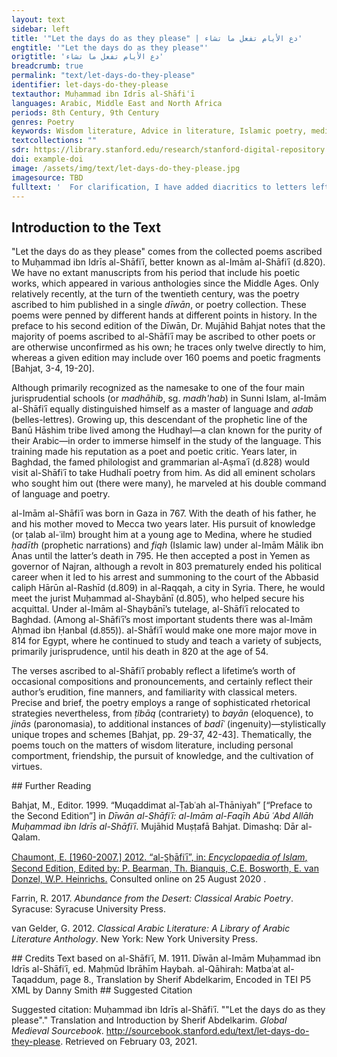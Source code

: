 ```yaml
---
layout: text
sidebar: left
title: '"Let the days do as they please" | دع الأيام تفعل ما تشاء'
engtitle: '"Let the days do as they please"'
origtitle: 'دع الأيام تفعل ما تشاء'
breadcrumb: true
permalink: "text/let-days-do-they-please"
identifier: let-days-do-they-please
textauthor: Muḥammad ibn Idrīs al-Shāfiʿī
languages: Arabic, Middle East and North Africa
periods: 8th Century, 9th Century
genres: Poetry
keywords: Wisdom literature, Advice in literature, Islamic poetry, medieval poetry
textcollections: ""
sdr: https://library.stanford.edu/research/stanford-digital-repository 
doi: example-doi 
image: /assets/img/text/let-days-do-they-please.jpg
imagesource: TBD 
fulltext: '  For clarification, I have added diacritics to letters left unmarked in this edition. من ديوان الشافعي from Dīwān al-Shāfiʿī دع الأيام تفعل ما تشاءوطب نفساً بما حكم القضاء Let the days do as they please,And take heart with what destiny decreed. ولا تجزع لحادثة اللياليفما لحوادث الدنيا بقاء Don’t sweat the nights’ emergencies;The world’s afflictions lack perpetuity. وكن رجلا على الأهوال جلداًوشيمتك المروءة والوفاء Be a man indifferent to fear,Of noble, loyal nature. وإن كثرت عيوبك في البراياوسرّك أن يكون لها غطاء Should your faults accrue among creation,And you’d like to drape them, تستر بالسخاء فكل عيبيغطيه كما قيل السخاء Drape them with generosity, for every faultGenerosity enshrouds, as the saying goes. ولا تر للأعادي قط ذلاًفإن شماتة الأعدا بلاء Never show foes a fault;Their schadenfreude’s a sure misfortune. ولا ترج السماحة من بخيلفما في النار للظمآن ماء Expect no bounty from the miser;Jehennem waters not the parched. ورزقك ليس ينقصه التأنيوليس يزيد في الرزق العناء Unhurriedness will not diminish your provisions,Nor will overexertion increase them. ولا حزن يدوم ولا سرورولا بؤس عليك ولا رخاء Despondency passes, as does joy;Neither poverty nor affluence are on you. إذا ما كنت ذا قلب قنوعفأنت ومالك الدنيا سواء If you possess a satisfied heart,You own the world. ومن نزلت بساحته المنايافلا أرض تقيه ولا سماء On whomever Death descends with its appointment,No earth can shelter, no sky. وأرض الله واسعة ولكنإذا نزل القضا ضاق الفضاء Allāh’s earth is wide. However,When fate strikes the space contracts. دع الأيام تغدر كل حينفما يغني عن الموت الدواء Let the days betray every age,For death knows no antidote. '
---
```

## Introduction to the Text 
<p>"Let the days do as they please" comes from the collected poems ascribed to Muḥammad ibn Idrīs al-Shāfiʿī, better known as al-Imām al-Shāfiʿī (d.820). We have no extant manuscripts from his period that include his poetic works, which appeared in various anthologies since the Middle Ages. Only relatively recently, at the turn of the twentieth century, was the poetry ascribed to him published in a single <em>dīwān</em>, or poetry collection. These poems were penned by different hands at different points in history. In the preface to his second edition of the Dīwān, Dr. Mujāhid Bahjat notes that the majority of poems ascribed to al-Shāfiʿī may be ascribed to other poets or are otherwise unconfirmed as his own; he traces only twelve directly to him, whereas a given edition may include over 160 poems and poetic fragments [Bahjat, 3-4, 19-20].</p> <p>Although primarily recognized as the namesake to one of the four main jurisprudential schools (or <em>madhāhib</em>, sg. <em>madh'hab</em>) in Sunni Islam, al-Imām al-Shāfiʿī equally distinguished himself as a master of language and <em>adab</em> (belles-lettres). Growing up, this descendant of the prophetic line of the Banū Hāshim tribe lived among the Hudhayl—a clan known for the purity of their Arabic—in order to immerse himself in the study of the language. This training made his reputation as a poet and poetic critic. Years later, in Baghdad, the famed philologist and grammarian al-Aṣmaʿī (d.828) would visit al-Shāfiʿī to take Hudhalī poetry from him. As did all eminent scholars who sought him out (there were many), he marveled at his double command of language and poetry.</p> <p dir="ltr" id="docs-internal-guid-b4c686b3-7fff-80a6-e082-0faf1018b028">al-Imām al-Shāfiʿī was born in Gaza in 767. With the death of his father, he and his mother moved to Mecca two years later. His pursuit of knowledge (or ṭalab al-ʿilm) brought him at a young age to Medina, where he studied <em>ḥadīth</em> (prophetic narrations) and <em>fiqh</em> (Islamic law) under al-Imām Mālik ibn Anas until the latter’s death in 795. He then accepted a post in Yemen as governor of Najran, although a revolt in 803 prematurely ended his political career when it led to his arrest and summoning to the court of the Abbasid caliph Hārūn al-Rashīd (d.809) in al-Raqqah, a city in Syria. There, he would meet the jurist Muḥammad al-Shaybānī (d.805), who helped secure his acquittal. Under al-Imām al-Shaybānī’s tutelage, al-Shāfiʿī relocated to Baghdad. (Among al-Shāfiʿī’s most important students there was al-Imām Aḥmad ibn Ḥanbal (d.<span style="font-family:Calibri,Arial,Helvetica,sans-serif;background-color:white;">855</span>)). al-Shāfiʿī would make one more major move in 814 for Egypt, where he continued to study and teach a variety of subjects, primarily jurisprudence, until his death in 820 at the age of 54.</p> <p dir="ltr">The verses ascribed to al-Shāfiʿī probably reflect a lifetime’s worth of occasional compositions and pronouncements, and certainly reflect their author’s erudition, fine manners, and familiarity with classical meters. Precise and brief, the poetry employs a range of sophisticated rhetorical strategies nevertheless, from <em>ṭibāq</em> (contrariety) to <em>bayān</em> (eloquence), to <em>jinās</em> (paronomasia), to additional instances of <em>badīʿ</em> (ingenuity)—stylistically unique tropes and schemes [Bahjat, pp. 29-37, 42-43]. Thematically, the poems touch on the matters of wisdom literature, including personal comportment, friendship, the pursuit of knowledge, and the cultivation of virtues.</p>
## Further Reading 
<p>Bahjat, M., Editor. 1999. “Muqaddimat al-Ṭabʿah al-Thāniyah” [“Preface to the Second Edition”] in<em> Dīwān al-Shāfiʿī: al-Imām al-Faqīh Abū ʿAbd Allāh Muḥammad ibn Idrīs al-Shāfiʿī</em>. Mujāhid Muṣṭafā Bahjat. Dimashq: Dār al-Qalam.</p> <p><a href="http://dx.doi.org/10.1163/1573-3912_islam_COM_1020">Chaumont, E. [1960-2007.] 2012. “al-S̲h̲āfiʿī”, in: <em>Encyclopaedia of Islam</em>, Second Edition, Edited by: P. Bearman, Th. Bianquis, C.E. Bosworth, E. van Donzel, W.P. Heinrichs.</a> Consulted online on 25 August 2020 <http: dx.doi.org="">. </http:></p> <p><http: dx.doi.org="">Farrin, R. 2017. <em>Abundance from the Desert: Classical Arabic Poetry</em>. Syracuse: Syracuse University Press. </http:></p> <p><http: dx.doi.org="">van Gelder, G. 2012. <em>Classical Arabic Literature: A Library of Arabic Literature Anthology</em>. New York: New York University Press.</http:></p>
## Credits
Text based on al-Shāfiʿī, M. 1911. Dīwān al-Imām Muḥammad ibn Idrīs al-Shāfiʿī, ed. Maḥmūd Ibrāhīm Haybah. al-Qāhirah: Maṭbaʿat al-Taqaddum, page 8., 
Translation by Sherif Abdelkarim, 
Encoded in TEI P5 XML by Danny Smith
## Suggested Citation
<p>Suggested citation: Muḥammad ibn Idrīs al-Shāfiʿī.  ""Let the days do as they please"." Translation and Introduction by Sherif Abdelkarim. <em>Global Medieval Sourcebook</em>. <a href="http://sourcebook.stanford.edu/text/let-days-do-they-please">http://sourcebook.stanford.edu/text/let-days-do-they-please</a>. Retrieved on February 03, 2021.</p>